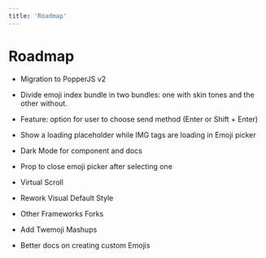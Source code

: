 ```yaml
---
title: 'Roadmap'
---
```


# Roadmap

- Migration to PopperJS v2

- Divide emoji index bundle in two bundles: one with skin tones and the other without.

- Feature: option for user to choose send method (Enter or Shift + Enter)

- Show a loading placeholder while IMG tags are loading in Emoji picker

- Dark Mode for component and docs

- Prop to close emoji picker after selecting one

- Virtual Scroll

- Rework Visual Default Style

- Other Frameworks Forks

- Add Twemoji Mashups

- Better docs on creating custom Emojis